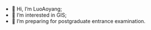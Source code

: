 - 👋 Hi, I’m LuoAoyang;
- 👀 I’m interested in GIS;
- 🌱 I’m preparing for postgraduate entrance examination.

<!----
LuoAoyang/LuoAoyang is a ✨ special ✨ repository because its `README.md` (this file) appears on your GitHub profile.
You can click the Preview link to take a look at your changes.
--->
